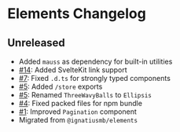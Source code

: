 # Elements Changelog

## Unreleased

- Added `mauss` as dependency for built-in utilities
- [#14](https://github.com/ignatiusmb/svelement/pull/14): Added SvelteKit link support
- [#7](https://github.com/ignatiusmb/svelement/pull/7): Fixed `.d.ts` for strongly typed components
- [#5](https://github.com/ignatiusmb/svelement/pull/5): Added `/store` exports
- [#5](https://github.com/ignatiusmb/svelement/pull/5): Renamed `ThreeWavyBalls` to `Ellipsis`
- [#4](https://github.com/ignatiusmb/svelement/pull/4): Fixed packed files for npm bundle
- [#1](https://github.com/ignatiusmb/svelement/pull/1): Improved `Pagination` component
- Migrated from `@ignatiusmb/elements`

